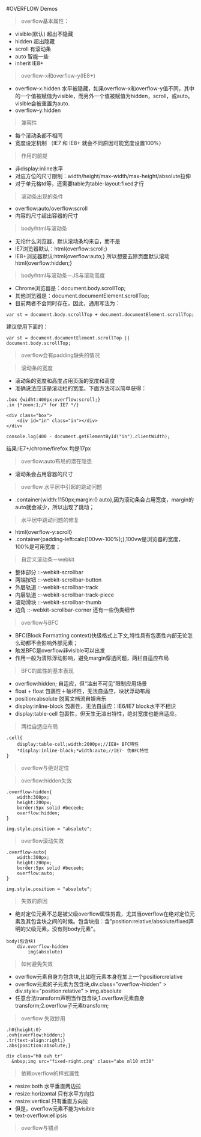 #OVERFLOW Demos

> overflow基本属性：

* visible(默认) 超出不隐藏
* hidden 超出隐藏
* scroll 有滚动条
* auto 智能一些
* inherit IE8+

> overflow-x和overflow-y(IE8+)

* overflow-x:hidden 水平被隐藏，如果overflow-x和overflow-y值不同，其中的一个值被赋值为visible，而另外一个值被赋值为hidden，scroll，或auto。visible会被重置为auto.
* overflow-y:hidden

> 兼容性

* 每个滚动条都不相同
* 宽度设定机制 （IE7 和 IE8+ 就会不同原因可能宽度设置100%）

> 作用的前提

* 非display:inline水平
* 对应方位的尺寸限制：width/height/max-width/max-height/absolute拉伸
* 对于单元格td等，还需要table为table-layout:fixed才行

> 滚动条出现的条件

* overflow:auto/overflow:scroll
* 内容的尺寸超出容器的尺寸

> body/html与滚动条

* 无论什么浏览器，默认滚动条均来自<html>，而不是<body>
* IE7浏览器默认：html{overflow:scroll;}
* IE8+浏览器默认:html{overflow:auto;}
所以想要去除页面默认滚动 html{overflow:hidden;}

> body/html与滚动条－JS与滚动高度

* Chrome浏览器是：document.body.scrollTop;
* 其他浏览器是：document.documentElement.scrollTop;
* 目前两者不会同时存在，因此，通用写法为：

```
var st = document.body.scrollTop + document.documentElement.scrollTop;
```
建议使用下面的：

```
var st = document.documentElement.scrollTop || document.body.scrollTop;
```

> overflow会有padding缺失的情况

> 滚动条的宽度

* 滚动条的宽度和高度占用页面的宽度和高度
* 准确说法应该是滚动栏的宽度。下面方法可以简单获得：



```
.box {widht:400px;overflow:scroll;}
.in {*zoom:1;/* for IE7 */}

```
```
<div class="box">
	<div id="in" class="in"></div>
</div>

console.log(400 - document.getElementById("in").clientWidth);

```
结果:IE7+/chrome/firefox 均是17px

> overflow:auto布局的潜在隐患

* 滚动条会占用容器的尺寸

> overflow 水平居中引起的跳动问题

* .container{width:1150px;margin:0 auto},因为滚动条会占用宽度，margin的auto就会减少，所以出现了跳动；

> 水平居中跳动问题的修复

* html{overflow-y:scroll}
* .container{padding-left:calc(100vw-100%);},100vw是浏览器的宽度，100%是可用宽度；

> 自定义滚动条－webkit

* 整体部分 ::-webkit-scrollbar
* 两端按钮 ::-webkit-scrollbar-button
* 外层轨道 ::-webkit-scrollbar-track
* 内层轨道 ::-webkit-scrollbar-track-piece
* 滚动滑块 ::-webkit-scrollbar-thumb
* 边角    ::-webkit-scrollbar-corner
还有一些伪类细节

> overflow与BFC

* BFC(Block Formatting context)快级格式上下文,特性具有包裹性内部无论怎么动都不会影响外部元素；
* 触发BFC是overflow非visible可以出发
* 作用一般为清除浮动影响，避免margin穿透问题，两栏自适应布局

> BFC的属性的基本表现

* overflow:hidden; 自适应，但“溢出不可见”限制应用场景
* float + float 包裹性＋破坏性，无法自适应，块状浮动布局
* position:absolute 脱离文档流自娱自乐
* display:inline-block 包裹性，无法自适应：IE6/IE7 block水平不相识
* display:table-cell 包裹性，但天生无溢出特性，绝对宽度也能自适应。

> 两栏自适应布局

```
.cell{
	display:table-cell;width:2000px;//IE8+ BFC特性
	*display:inline-block;*width:auto;//IE7- 伪BFC特性 
}
```

> overflow与绝对定位

> overflow:hidden失效

```
.overflow-hidden{
	width:300px;
	height:200px;
	border:5px solid #beceeb;
	overflow:hidden;
}

img.style.position = "absolute";
```

> overflow滚动失效

```
.overflow-auto{
	width:300px;
	height:200px;
	border:5px solid #beceeb;
	overflow:auto;
}

img.style.position = "absolute";
```

> 失效的原因

* 绝对定位元素不总是被父级overflow属性剪裁，尤其当overflow在绝对定位元素及其包含块之间的时候。包含块指：含"position:relative/absolute/fixed声明的父级元素，没有则body元素"。

```
body(包含块)
	div.overflow-hidden
		img(absolute)
```
> 如何避免失效

* overflow元素自身为包含块,比如在元素本身在加上一个position:relative
* overflow元素的子元素为包含块,div.class="overflow-hidden" > div.style="position:relative" > img.absolute
* 任意合法transform声明当作包含块,1.overflow元素自身transform;2.overflow子元素transform;

> overflow 失效妙用

```
.h0{height:0}
.ovh{overflow:hidden;}
.tr{text-align:right;}
.abs{position:absolute;}

div class="h0 ovh tr"
  &nbsp;img src="fixed-right.png" class="abs ml10 mt30"
```

> 依赖overflow的样式属性

* resize:both 水平垂直两边拉
* resize:horizontal 只有水平方向拉
* resize:vertical 只有垂直方向拉
* 但是，overflow元素不能为visible
* text-overflow:ellipsis

> overflow与锚点










